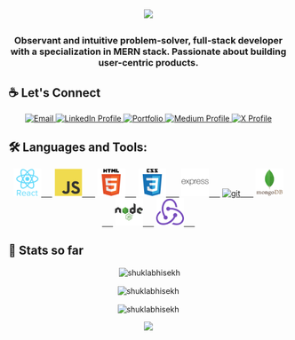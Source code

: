 <h1 align="center">
    <img src="https://readme-typing-svg.herokuapp.com/?font=Righteous&size=35&center=true&vCenter=true&width=500&height=70&duration=4000&lines=Hi+There!+👋;+I'm+Abhishek+Shukla!;" />
</h1>
<h3 align="center">Observant and intuitive problem-solver, full-stack developer with a specialization in MERN stack. Passionate about building user-centric products.</h3>

<!-- ## 🔗 Links
[![portfolio](https://img.shields.io/badge/my_portfolio-000?style=for-the-badge&logo=ko-fi&logoColor=white)]() -->
<h2 align="left">☕ Let's Connect</h2>

<div align="center"> 
  <a href="mailto:shuklabhisekh@gmail.com">
    <img src="https://img.shields.io/badge/Gmail-EA4335?style=for-the-badge&logo=gmail&logoColor=white" alt="Email" />
  </a>
  <a href="https://linkedin.com/in/shuklabhisekh" target="_blank">
    <img src="https://img.shields.io/badge/LinkedIn-0077B5?style=for-the-badge&logo=linkedin&logoColor=white" alt="LinkedIn Profile" />
  </a>
  <a href="https://shuklabhisekh.netlify.app" target="_blank">
    <img src="https://img.shields.io/badge/Portfolio-795548?style=for-the-badge&logo=ko-fi&logoColor=white" alt="Portfolio" />
  </a>
  <a href="https://medium.com/@shuklabhisekh" target="_blank">
    <img src="https://img.shields.io/badge/Medium-686D76?style=for-the-badge&logo=medium&logoColor=white" alt="Medium Profile" />
  </a>
   <a href="https://x.com/shuklabhisekh" target="_blank">
    <img src="https://img.shields.io/badge/X-000000?style=for-the-badge&logo=x&logoColor=white" alt="X Profile" />
  </a>
</div>

<h2 align="left">🛠 Languages and Tools:</h2>
<p align="center">
   <a href="https://reactjs.org/" target="_blank"> <img src="https://raw.githubusercontent.com/devicons/devicon/master/icons/react/react-original-wordmark.svg" alt="react" width="50" height="50"/>&nbsp;&nbsp;&nbsp;&nbsp;&nbsp;</a>
    <a href="https://developer.mozilla.org/en-US/docs/Web/JavaScript" target="_blank"> <img src="https://raw.githubusercontent.com/devicons/devicon/master/icons/javascript/javascript-original.svg" alt="javascript" width="50" height="50"/> &nbsp;&nbsp;&nbsp;&nbsp;&nbsp;</a> 
   <a href="https://www.w3.org/html/" target="_blank"> <img src="https://raw.githubusercontent.com/devicons/devicon/master/icons/html5/html5-original-wordmark.svg" alt="html5" width="50" height="50"/>&nbsp;&nbsp;&nbsp;&nbsp;&nbsp;</a>
  <a href="https://www.w3schools.com/css/" target="_blank"> <img src="https://raw.githubusercontent.com/devicons/devicon/master/icons/css3/css3-original-wordmark.svg" alt="css3" width="50" height="50"/> &nbsp;&nbsp;&nbsp;&nbsp;&nbsp;</a> 
  <a href="https://expressjs.com" target="_blank"> <img src="https://raw.githubusercontent.com/devicons/devicon/master/icons/express/express-original-wordmark.svg" alt="express" width="50" height="50"/>&nbsp;&nbsp;&nbsp;&nbsp;&nbsp;</a> 
  <a href="https://git-scm.com/" target="_blank"> <img src="https://www.vectorlogo.zone/logos/git-scm/git-scm-icon.svg" alt="git" width="50" height="50"/> &nbsp;&nbsp;&nbsp;&nbsp;&nbsp;</a> 
  <a href="https://www.mongodb.com/" target="_blank"> <img src="https://raw.githubusercontent.com/devicons/devicon/master/icons/mongodb/mongodb-original-wordmark.svg" alt="mongodb" width="50" height="50"/>&nbsp;&nbsp;&nbsp;&nbsp;&nbsp;</a> 
  <a href="https://nodejs.org" target="_blank"> <img src="https://raw.githubusercontent.com/devicons/devicon/master/icons/nodejs/nodejs-original-wordmark.svg" alt="nodejs" width="50" height="50"/>&nbsp;&nbsp;&nbsp;&nbsp;&nbsp;</a> 
  <a href="https://redux.js.org" target="_blank"> <img src="https://raw.githubusercontent.com/devicons/devicon/master/icons/redux/redux-original.svg" alt="redux" width="50" height="50"/>&nbsp;&nbsp;&nbsp;&nbsp;&nbsp;</a> </p>
<h2 align="left">👷 Stats so far</h2>
<p align="center">&nbsp;<img align="center" src="https://github-readme-stats.vercel.app/api?username=shuklabhisekh&show_icons=true&locale=en" alt="shuklabhisekh" /></p>
<p align="center"><img align="center" src="https://github-readme-streak-stats.herokuapp.com/?user=shuklabhisekh&" alt="shuklabhisekh" /></p>
<p align="center"><img align="center" src="https://github-readme-stats.vercel.app/api/top-langs?username=shuklabhisekh&show_icons=true&locale=en&layout=compact" alt="shuklabhisekh" /></p>

<p align="center">
  <img  src="https://raw.githubusercontent.com/Trilokia/Trilokia/379277808c61ef204768a61bbc5d25bc7798ccf1/bottom_header.svg">
  </p>

